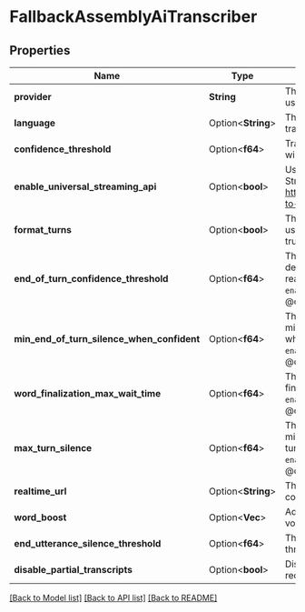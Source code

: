 # FallbackAssemblyAiTranscriber

## Properties

Name | Type | Description | Notes
------------ | ------------- | ------------- | -------------
**provider** | **String** | This is the transcription provider that will be used. | 
**language** | Option<**String**> | This is the language that will be set for the transcription. | [optional]
**confidence_threshold** | Option<**f64**> | Transcripts below this confidence threshold will be discarded.  @default 0.4 | [optional]
**enable_universal_streaming_api** | Option<**bool**> | Uses Assembly AI's new Universal Streaming API. See: https://www.assemblyai.com/docs/speech-to-text/universal-streaming  @default false | [optional]
**format_turns** | Option<**bool**> | This enables formatting of transcripts. Only used when `enableUniversalStreamingApi` is true.  @default false | [optional]
**end_of_turn_confidence_threshold** | Option<**f64**> | The confidence threshold to use when determining if the end of a turn has been reached. Only used when `enableUniversalStreamingApi` is true.  @default 0.7 | [optional]
**min_end_of_turn_silence_when_confident** | Option<**f64**> | The minimum amount of silence in milliseconds required to detect end of turn when confident. Only used when `enableUniversalStreamingApi` is true.  @default 160 | [optional]
**word_finalization_max_wait_time** | Option<**f64**> | The maximum wait time for word finalization. Only used when `enableUniversalStreamingApi` is true.  @default 160 | [optional]
**max_turn_silence** | Option<**f64**> | The maximum amount of silence in milliseconds allowed in a turn before end of turn is triggered. Only used when `enableUniversalStreamingApi` is true.  @default 400 | [optional]
**realtime_url** | Option<**String**> | The WebSocket URL that the transcriber connects to. | [optional]
**word_boost** | Option<**Vec<String>**> | Add up to 2500 characters of custom vocabulary. | [optional]
**end_utterance_silence_threshold** | Option<**f64**> | The duration of the end utterance silence threshold in milliseconds. | [optional]
**disable_partial_transcripts** | Option<**bool**> | Disable partial transcripts. Set to `true` to not receive partial transcripts. Defaults to `false`. | [optional]

[[Back to Model list]](../README.md#documentation-for-models) [[Back to API list]](../README.md#documentation-for-api-endpoints) [[Back to README]](../README.md)


